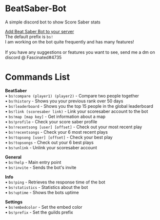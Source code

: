 # BeatSaber-Bot
A simple discord bot to show Score Saber stats

[Add Beat Saber Bot to your server](https://discord.com/oauth2/authorize?client_id=847958793468117032&permissions=8&scope=bot)<br />
The default prefix is `bs!`<br />
I am working on the bot quite frequently and has many features!<br />
<br />
If you have any suggestions or features you want to see, send me a dm on discord @ Fascinated#4735<br />
# Commands List
**BeatSaber**<br />
• `bs!compare (player1) (player2)` - Compare two people together<br />
• `bs!history` - Shows you your previous rank over 50 days<br />
• `bs!leaderboard` - Shows you the top 15 people in the global leaderboard<br />
• `bs!link (scoresaber link)` - Link your scoresaber account to the bot<br />
• `bs!map [map key]` - Get information about a map<br />
• `bs!profile` - Check your score saber profile<br />
• `bs!recentsong [user] [offset]` - Check out your most recent play<br />
• `bs!recentsongs` - Check your 6 most recent plays<br />
• `bs!topsong [user] [offset]` - Check your best play<br />
• `bs!topsongs` - Check out your 6 best plays<br />
• `bs!unlink` - Unlink your scoresaber account<br />

**General**<br />
• `bs!help` - Main entry point<br />
• `bs!invite` - Sends the bot's invite<br />

**Info**<br />
• `bs!ping` - Retrieves the response time of the bot<br />
• `bs!statistics` - Statistics about the bot<br />
• `bs!uptime` - Shows the bots uptime<br />

**Settings**<br />
• `bs!embedcolor` - Set the embed color<br />
• `bs!prefix` - Set the guilds prefix<br />
